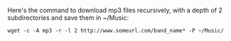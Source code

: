 Here's the command to download mp3 files recursively, with a depth of 2 subdirectories and save them in ~/Music:

`wget -c -A mp3 -r -l 2 http://www.someurl.com/band_name* -P ~/Music/`
